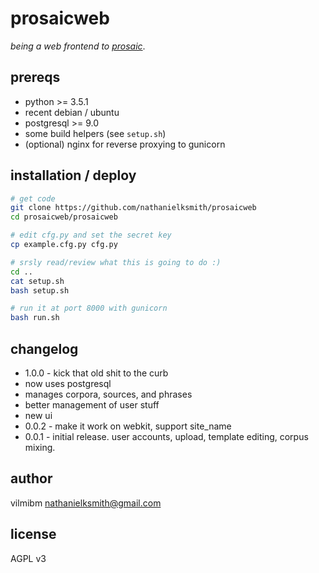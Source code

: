 # prosaicweb

_being a web frontend to [prosaic](https://github.com/nathanielksmith/prosaic)_.

## prereqs

* python >= 3.5.1
* recent debian / ubuntu
* postgresql >= 9.0
* some build helpers (see `setup.sh`)
* (optional) nginx for reverse proxying to gunicorn

## installation / deploy

```bash
# get code
git clone https://github.com/nathanielksmith/prosaicweb
cd prosaicweb/prosaicweb

# edit cfg.py and set the secret key
cp example.cfg.py cfg.py

# srsly read/review what this is going to do :)
cd ..
cat setup.sh
bash setup.sh

# run it at port 8000 with gunicorn
bash run.sh

```

## changelog

* 1.0.0 - kick that old shit to the curb
 * now uses postgresql
 * manages corpora, sources, and phrases
 * better management of user stuff
 * new ui
* 0.0.2 - make it work on webkit, support site_name
* 0.0.1 - initial release. user accounts, upload, template editing, corpus mixing.

## author

vilmibm <nathanielksmith@gmail.com>

## license

AGPL v3
